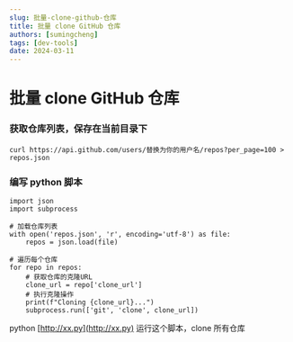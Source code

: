 ```yaml
---
slug: 批量-clone-github-仓库
title: 批量 clone GitHub 仓库
authors: [sumingcheng]
tags: [dev-tools]
date: 2024-03-11
---
```


# 批量 clone GitHub 仓库

### 获取仓库列表，保存在当前目录下

`curl https://api.github.com/users/替换为你的用户名/repos?per_page=100 > repos.json`

### 编写 python 脚本

```
import json
import subprocess

# 加载仓库列表
with open('repos.json', 'r', encoding='utf-8') as file:
    repos = json.load(file)

# 遍历每个仓库
for repo in repos:
    # 获取仓库的克隆URL
    clone_url = repo['clone_url']
    # 执行克隆操作
    print(f"Cloning {clone_url}...")
    subprocess.run(['git', 'clone', clone_url])
```

python [http://xx.py](http://xx.py) 运行这个脚本，clone 所有仓库

